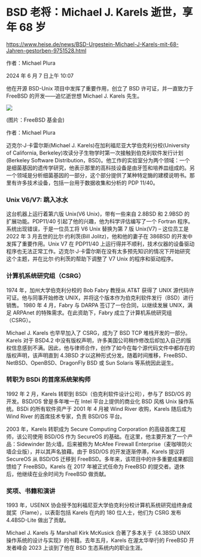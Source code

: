 # BSD 老将：Michael J. Karels 逝世，享年 68 岁

<https://www.heise.de/news/BSD-Urgestein-Michael-J-Karels-mit-68-Jahren-gestorben-9751528.html>

作者：Michael Plura

2024 年 6 月 7 日上午 10:07

他在开源 BSD-Unix 项目中发挥了重要作用，创立了 BSD 许可证，并一直致力于 FreeBSD 的开发——追忆逝世想 Michael J. Karels 先生。

![](https://heise.cloudimg.io/width/610/q85.png-lossy-85.webp-lossy-85.foil1/_www-heise-de_/imgs/18/4/6/0/7/7/5/3/IMG_1018-1-5f2b0351b7c569ce.jpeg)

(图片：FreeBSD 基金会)

 作者：Michael Plura

迈克尔·J·卡雷尔斯(Michael J. Karels)在加利福尼亚大学伯克利分校(University of California, Berkeley)攻读分子生物学时第一次接触到伯克利软件发行计划(Berkeley Software Distribution，BSD)。他工作的实验室分为两个领域：一个是细菌基因的遗传学研究，他表示那里的高科技设备是由牙签和培养皿组成的。另一个领域是分析细菌基因的一部分，这个部分提供了某种特定酶的建模说明书。那里有许多技术设备，包括一台用于数据收集和分析的 PDP 11/40。

### Unix V6/V7: 跳入冰水

这台机器上运行着第六版 Unix(V6 Unix)，带有一些来自 2.8BSD 和 2.9BSD 的扩展功能。PDP11/40 引起了他的兴趣，他为科学评估编写了一个 Fortran 程序。系统出现错误，于是一位员工将 V6 Unix 替换为第 7 版 Unix(V7) – 这位员工是 2022 年 3 月去世的比尔·约利茨(Bill Jolitz)，他和他的妻子在 386BSD 的开发中发挥了重要作用。Unix V7 在 PDP11/40 上运行得并不顺利，技术仪器的设备驱动程序也无法正常工作。迈克尔·J·卡雷尔斯在没有太多预先知识的情况下开始研究这个主题，并在比尔·约利茨的帮助下调整了 V7 Unix 的程序和驱动程序。

### 计算机系统研究组（CSRG）

1974 年，加州大学伯克利分校的 Bob Fabry 教授从 AT&T 获得了 UNIX 源代码许可证。他与同事开始修改 UNIX，并将这个版本作为伯克利软件发行（BSD）进行销售。 1980 年 4 月，Fabry 与 DARPA 签订了一份合同，以继续发展 UNIX，满足 ARPAnet 的特殊需求。在此资助下，Fabry 成立了计算机系统研究组（CSRG）。

Michael J. Karels 也早早加入了 CSRG，成为了 BSD TCP 堆栈开发的一部分。Karels 对于 BSD4.2 中没有版权声明，许多美国公司稍作修改后却加入自己的版权信息感到不满。因此，他与律师合作，创作了如今在每个源代码文件中都存在的版权声明，该声明直到 4.3BSD 才以这种形式分发。随着时间推移，FreeBSD、NetBSD、OpenBSD、DragonFly BSD 或 Sun Solaris 等系统因此诞生。

### 转职为 BSDi 的首席系统架构师

1992 年 2 月，Karels 转职到 BSDi（伯克利软件设计公司），参与了 BSD/OS 的开发。BSD/OS 曾是多年唯一在 Intel 平台上提供的商业化 BSD 风格 Unix 操作系统。BSDi 的所有软件资产于 2001 年 4 月被 Wind River 收购，Karels 随后成为 Wind River 的首席技术专家，负责 BSD/OS 平台。

2003 年，Karels 转职成为 Secure Computing Corporation 的高级首席工程师，该公司使用 BSD/OS 作为 SecureOS 的基础。在这里，他主要开发了一个产品：Sidewinder 防火墙，后来被称为 McAfee Firewall Enterprise（麦咖啡防火墙企业版），并以其声名狼藉。由于 BSD/OS 的开发逐渐停滞，Karels 提议将 SecureOS 从 BSD/OS 迁移到 FreeBSD。多年来，该项目中的许多重要成果都回馈给了 FreeBSD。Karels 在 2017 年被正式任命为 FreeBSD 的提交者。退休后，他继续在业余时间为 FreeBSD 做贡献。

### 奖项、书籍和演讲

1993 年，USENIX 协会授予加利福尼亚大学伯克利分校计算机系统研究组终身成就奖（Flame），以表彰包括 Karels 在内的 180 位人士，他们为 CSRG 发布 4.4BSD-Lite 做出了贡献。

Michael J. Karels 与 Marshall Kirk McKusick 合著了多本关于《4.3BSD UNIX 操作系统的设计与实现》的书籍。去年五月，Karels 在渥太华举行的 FreeBSD 开发者峰会 2023 上谈到了他在 BSD 生态系统内的职业生涯。
